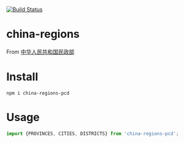 [![Build Status](https://travis-ci.org/bradwoo8621/china-regions.svg?branch=master)](https://travis-ci.org/bradwoo8621/china-regions)


# china-regions

From [中华人民共和国民政部](http://www.mca.gov.cn/article/sj/xzqh/)

# Install
`npm i china-regions-pcd`

# Usage
```javascript
import {PROVINCES, CITIES, DISTRICTS} from 'china-regions-pcd';
```